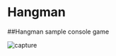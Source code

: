 # Hangman
##Hangman sample console game 



![capture](https://user-images.githubusercontent.com/22931190/36597308-58a8706e-186e-11e8-95bb-df99d095a3f1.PNG)
